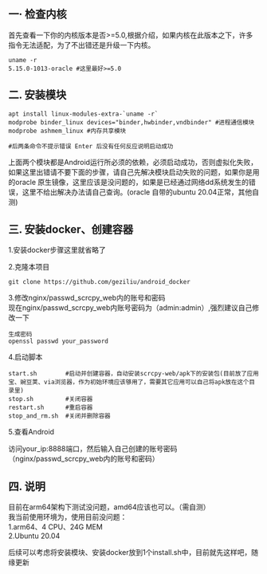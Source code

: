 ## 一· 检查内核
首先查看一下你的内核版本是否>=5.0,根据介绍，如果内核在此版本之下，许多指令无法适配，为了不出错还是升级一下内核。
```
uname -r
5.15.0-1013-oracle #这里最好>=5.0
```
## 二. 安装模块
```
apt install linux-modules-extra-`uname -r`
modprobe binder_linux devices="binder,hwbinder,vndbinder" #进程通信模块
modprobe ashmem_linux #内存共享模块
 
#后两条命令不提示错误 Enter 后没有任何反应说明启动成功
```
上面两个模块都是Android运行所必须的依赖，必须启动成功，否则虚拟化失败，如果这里出错请不要下面的步骤，请自己先解决模块启动失败的问题，如果你是用的oracle 原生镜像，这里应该是没问题的，如果是已经通过网络dd系统发生的错误，这里不给出解决办法请自己查询。(oracle 自带的ubuntu 20.04正常，其他自测)
## 三. 安装docker、创建容器
1.安装docker步骤这里就省略了

2.克隆本项目
```
git clone https://github.com/geziliu/android_docker
```
3.修改nginx/passwd_scrcpy_web内的账号和密码<br>
现在nginx/passwd_scrcpy_web内账号密码为（admin:admin）,强烈建议自己修改一下
```
生成密码
openssl passwd your_password
```
4.启动脚本
```
start.sh        #启动并创建容器，自动安装scrcpy-web/apk下的安装包(目前放了应用宝、豌豆荚、via浏览器，作为初始环境应该够用了，需要其它应用可以自己将apk放在这个目录里)
stop.sh         #关闭容器
restart.sh      #重启容器
stop_and_rm.sh  #关闭并删除容器
```
5.查看Android

访问your_ip:8888端口，然后输入自己创建的账号密码（nginx/passwd_scrcpy_web内的账号和密码）

## 四. 说明
目前在arm64架构下测试没问题，amd64应该也可以。（需自测）<br>
我当前使用环境为，使用目前没问题：<br>
1.arm64、4 CPU、24G MEM<br>
2.Ubuntu 20.04<br>

后续可以考虑将安装模块、安装docker放到1个install.sh中，目前就先这样吧，随缘更新
